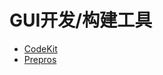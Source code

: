 # GUI开发/构建工具

* [CodeKit](http://incident57.com/codekit/)
* [Prepros](https://prepros.io/)

































 






